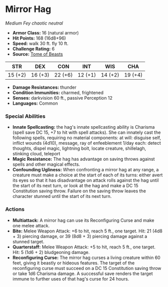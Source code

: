 # Mirror Hag

*Medium* *Fey* *chaotic neutral*

- **Armor Class:** 16 (natural armor)
- **Hit Points:** 168 (16d8+96)
- **Speed:** walk 30 ft. fly 10 ft.
- **Challenge Rating:** 6
- **Source:** [Tome of Beasts](https://koboldpress.com/kpstore/product/tome-of-beasts-for-5th-edition-print/)

| STR | DEX | CON | INT | WIS | CHA |
| --- | --- | --- | --- | --- | --- |
| 15 (+2) | 16 (+3) | 22 (+6) | 12 (+1) | 14 (+2) | 19 (+4) |

- **Damage Resistances:** thunder
- **Condition Immunities:** charmed, frightened
- **Senses:** darkvision 60 ft., passive Perception 12
- **Languages:** Common
### Special Abilities
- **Innate Spellcasting:** the hag's innate spellcasting ability is Charisma (spell save DC 15, +7 to hit with spell attacks). She can innately cast the following spells, requiring no material components:  at will: disguise self, inflict wounds (4d10), message, ray of enfeeblement  1/day each: detect thoughts, dispel magic, lightning bolt, locate creature, shillelagh, stinking cloud, teleport
- **Magic Resistance:** The hag has advantage on saving throws against spells and other magical effects.
- **Confounding Ugliness:** When confronting a mirror hag at any range, a creature must make a choice at the start of each of its turns: either avert its eyes so that it has disadvantage on attack rolls against the hag until the start of its next turn, or look at the hag and make a DC 15 Constitution saving throw. Failure on the saving throw leaves the character stunned until the start of its next turn.
### Actions
- **Multiattack:** A mirror hag can use its Reconfiguring Curse and make one melee attack.
- **Bite:** Melee Weapon Attack: +6 to hit, reach 5 ft., one target. Hit: 21 (4d8 + 3) piercing damage, or 39 (8d8 + 3) piercing damage against a stunned target.
- **Quarterstaff:** Melee Weapon Attack: +5 to hit, reach 5 ft., one target. Hit: 5 (1d6 + 2) bludgeoning damage.
- **Reconfiguring Curse:** The mirror hag curses a living creature within 60 feet, giving it beastly or hideous features. The target of the reconfiguring curse must succeed on a DC 15 Constitution saving throw or take 1d6 Charisma damage. A successful save renders the target immune to further uses of that hag's curse for 24 hours.
